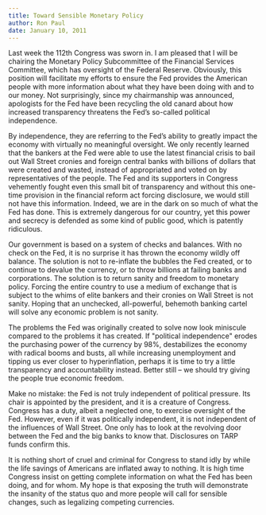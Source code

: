 ```yaml
---
title: Toward Sensible Monetary Policy
author: Ron Paul
date: January 10, 2011
---
```


Last week the 112th Congress was sworn in.  I am pleased that I will be
chairing the Monetary Policy Subcommittee of the Financial Services
Committee, which has oversight of the Federal Reserve.  Obviously, this
position will facilitate my efforts to ensure the Fed provides the
American people with more information about what they have been doing
with and to our money.  Not surprisingly, since my chairmanship was
announced, apologists for the Fed have been recycling the old canard
about how increased transparency threatens the Fed’s so-called political
independence.

By independence, they are referring to the Fed’s ability to greatly
impact the economy with virtually no meaningful oversight.  We only
recently learned that the bankers at the Fed were able to use the latest
financial crisis to bail out Wall Street cronies and foreign central
banks with billions of dollars that were created and wasted, instead of
appropriated and voted on by representatives of the people.  The Fed and
its supporters in Congress vehemently fought even this small bit of
transparency and without this one-time provision in the financial reform
act forcing disclosure, we would still not have this information.
 Indeed, we are in the dark on so much of what the Fed has done.  This
is extremely dangerous for our country, yet this power and secrecy is
defended as some kind of public good, which is patently ridiculous.

Our government is based on a system of checks and balances.  With no
check on the Fed, it is no surprise it has thrown the economy wildly off
balance.  The solution is not to re-inflate the bubbles the Fed created,
or to continue to devalue the currency, or to throw billions at failing
banks and corporations.  The solution is to return sanity and freedom to
monetary policy.  Forcing the entire country to use a medium of exchange
that is subject to the whims of elite bankers and their cronies on Wall
Street is not sanity.  Hoping that an unchecked, all-powerful, behemoth
banking cartel will solve any economic problem is not sanity.

The problems the Fed was originally created to solve now look miniscule
compared to the problems it has created.  If "political independence"
erodes the purchasing power of the currency by 98%, destabilizes the
economy with radical booms and busts, all while increasing unemployment
and tipping us ever closer to hyperinflation, perhaps it is time to try
a little transparency and accountability instead.  Better still – we
should try giving the people true economic freedom.

Make no mistake:  the Fed is not truly independent of political
pressure.  Its chair is appointed by the president, and it is a creature
of Congress. Congress has a duty, albeit a neglected one, to exercise
oversight of the Fed.  However, even if it was politically independent,
it is not independent of the influences of Wall Street.  One only has to
look at the revolving door between the Fed and the big banks to know
that.   Disclosures on TARP funds confirm this.

It is nothing short of cruel and criminal for Congress to stand idly by
while the life savings of Americans are inflated away to nothing.  It is
high time Congress insist on getting complete information on what the
Fed has been doing, and for whom.  My hope is that exposing the truth
will demonstrate the insanity of the status quo and more people will
call for sensible changes, such as legalizing competing currencies.
